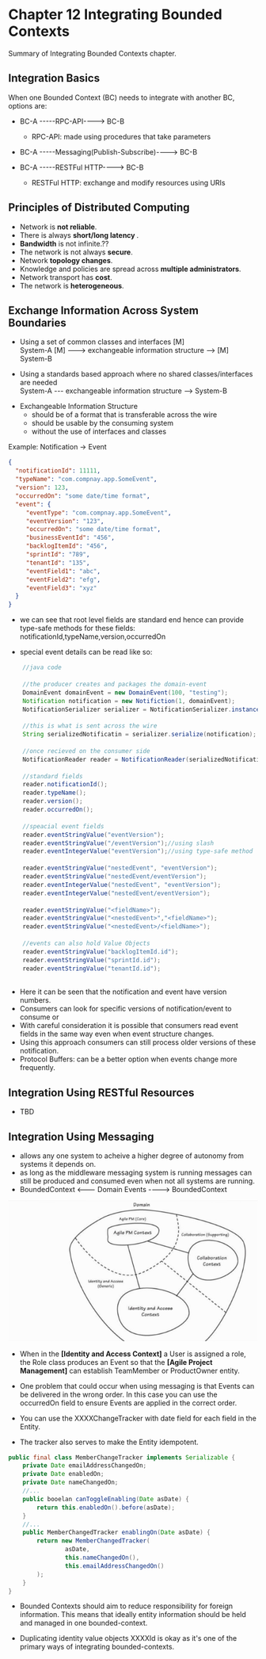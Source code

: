 # Chapter 12 Integrating Bounded Contexts

Summary of Integrating Bounded Contexts chapter.

## Integration Basics

When one Bounded Context (BC) needs to integrate with another BC, options are:

* BC-A -----RPC-API----> BC-B
    * RPC-API: made using procedures that take parameters
    
* BC-A -----Messaging(Publish-Subscribe)----> BC-B

* BC-A -----RESTFul HTTP----> BC-B
    * RESTFul HTTP: exchange and modify resources using URIs

## Principles of Distributed Computing

* Network is <b>not reliable</b>. 
* There is always <b>short/long latency </b>.
* <b>Bandwidth</b> is not infinite.??
* The network is not always <b>secure</b>.
* Network <b>topology changes</b>.
* Knowledge and policies are spread across  <b>multiple administrators</b>.
* Network transport has <b>cost</b>.
* The network is <b>heterogeneous</b>.

## Exchange Information Across System Boundaries

- Using a set of common classes and interfaces [M]<br>
System-A [M] ---> exchangeable information structure --> [M] System-B

- Using a standards based approach where no shared classes/interfaces are needed<br>
System-A --- exchangeable information structure --> System-B

* Exchangeable Information Structure
    * should be of a format that is transferable across the wire
    * should be usable by the consuming system
    * without the use of interfaces and classes
    
Example: Notification -> Event
```json
{
  "notificationId": 11111,
  "typeName": "com.compnay.app.SomeEvent",
  "version": 123,
  "occurredOn": "some date/time format",
  "event": {
     "eventType": "com.compnay.app.SomeEvent",
     "eventVersion": "123",
     "occurredOn": "some date/time format",
     "businessEventId": "456",
     "backlogItemId": "456",
     "sprintId": "789",
     "tenantId": "135",
     "eventField1": "abc",
     "eventField2": "efg",
     "eventField3": "xyz"
  }
}
```

* we can see that root level fields are standard end hence can provide 
type-safe methods for these fields: notificationId,typeName,version,occurredOn

* special event details can be read like so:

```java
    //java code
    
    //the producer creates and packages the domain-event
    DomainEvent domainEvent = new DomainEvent(100, "testing");
    Notification notification = new Notifiction(1, domainEvent);
    NotificationSerializer serializer = NotificationSerializer.instance();
    
    //this is what is sent across the wire
    String serializedNotificatin = serializer.serialize(notification);
    
    //once recieved on the consumer side
    NotificationReader reader = NotificationReader(serializedNotificatin);
    
    //standard fields
    reader.notificationId();
    reader.typeName();
    reader.version();
    reader.occurredOn();
    
    //speacial event fields
    reader.eventStringValue("eventVersion");
    reader.eventStringValue("/eventVersion");//using slash
    reader.eventIntegerValue("eventVersion");//using type-safe method
    
    reader.eventStringValue("nestedEvent", "eventVersion");
    reader.eventStringValue("nestedEvent/eventVersion");
    reader.eventIntegerValue("nestedEvent", "eventVersion");
    reader.eventIntegerValue("nestedEvent/eventVersion");
        
    reader.eventStringValue("<fieldName>");
    reader.eventStringValue("<nestedEvent>","<fieldName>");
    reader.eventStringValue("<nestedEvent>/<fieldName>");
    
    //events can also hold Value Objects
    reader.eventStringValue("backlogItemId.id");
    reader.eventStringValue("sprintId.id");
    reader.eventStringValue("tenantId.id");
   
```

* Here it can be seen that the notification and event have version numbers.
* Consumers can look for specific versions of notification/event to consume or 
* With careful consideration it is possible that consumers read event fields in the same way even when event structure changes.
* Using this approach consumers can still process older versions of these notification.
* Protocol Buffers: can be a better option when events change more frequently.

## Integration Using RESTful Resources
* TBD 

## Integration Using Messaging
* allows any one system to acheive a higher degree of autonomy from systems it depends on.
* as long as the middleware messaging system is running messages can still be produced and consumed even when not all 
systems are running.
* BoundedContext <--- Domain Events ----> BoundedContext

![Agile Project Software](img/ddd-agile-project-bounded-context.jpg)

* When in the <b>[Identity and Access Context]</b> a User is assigned a role, the Role class produces an Event so that 
the <b>[Agile Project Management]</b> can establish TeamMember or ProductOwner entity.

* One problem that could occur when using messaging is that Events can be delivered in the wrong order. In this case 
you can use the occurredOn field to ensure Events are applied in the correct order.

* You can use the XXXXChangeTracker with date field for each field in the Entity.

* The tracker also serves to make the Entity idempotent. 


```java
public final class MemberChangeTracker implements Serializable {
    private Date emailAddressChangedOn;
    private Date enabledOn;
    private Date nameChangedOn;
    //...
    public booelan canToggleEnabling(Date asDate) {
        return this.enabledOn().before(asDate);
    }
    //...
    public MemberChangedTracker enablingOn(Date asDate) {
        return new MemberChangedTracker(
                asDate,
                this.nameChangedOn(),
                this.emailAddressChangedOn()
        );
    }
} 
```

* Bounded Contexts should aim to reduce responsibility for foreign information. This means that ideally entity
information should be held and managed in one bounded-context.

* Duplicating identity value objects XXXXId is okay as it's one of the primary ways of integrating bounded-contexts.
